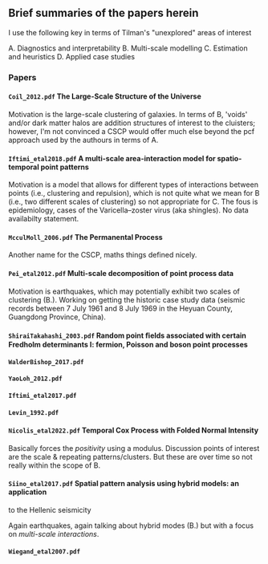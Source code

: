 ## Brief summaries of the papers herein

I use the following key in terms of Tilman's "unexplored" areas of interest

 A. Diagnostics and interpretability
 B. Multi-scale modelling
 C. Estimation and heuristics
 D. Applied case studies


### Papers

#### `Coil_2012.pdf` The Large-Scale Structure of the Universe

Motivation is the large-scale clustering of galaxies. In terms of B, 'voids' and/or dark matter halos are addition structures of interest to the cluisters; however, I'm not convinced a CSCP would offer much else beyond the pcf approach used by the authours in terms of A.

#### `Iftimi_etal2018.pdf` A multi-scale area-interaction model for spatio-temporal point patterns

Motivation is a model that allows for different types of interactions between points (i.e., clustering and repulsion), which is not quite what we mean for B (i.e., two different scales of clustering) so not appropriate for C. The fous is epidemiology, cases of the Varicella–zoster virus (aka shingles). No data availabilty statement.

#### `McculMoll_2006.pdf` The Permanental Process

Another name for the CSCP, maths things defined nicely.

#### `Pei_etal2012.pdf` Multi-scale decomposition of point process data

Motivation is earthquakes, which may potentially exhibit two scales of clustering (B.). Working on getting the historic case study data (seismic records between 7 July 1961 and 8 July 1969 in the Heyuan County, Guangdong Province, China).

#### `ShiraiTakahashi_2003.pdf` Random point ﬁelds associated with certain Fredholm determinants I: fermion, Poisson and boson point processes

#### `WalderBishop_2017.pdf`

#### `YaoLoh_2012.pdf`

#### `Iftimi_etal2017.pdf`

#### `Levin_1992.pdf`

#### `Nicolis_etal2022.pdf` Temporal Cox Process with Folded Normal Intensity

Basically forces the *positivity* using a modulus. Discussion points of interest are the scale & repeating patterns/clusters. But these are over time so not really within the scope of B. 

#### `Siino_etal2017.pdf` Spatial pattern analysis using hybrid models: an application
to the Hellenic seismicity

Again earthquakes, again talking about hybrid modes (B.) but with a focus on *multi-scale interactions*.

#### `Wiegand_etal2007.pdf`
